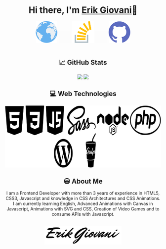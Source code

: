 <div align="center">
  <h1>Hi there, I'm <a href="https://erikgiovani.github.io/">Erik Giovani</a>👋</h1> 	   
</div>

<div align="center">
<a target="_blank" href="https://erikgiovani.github.io"><img height="70" alt="Web Site" src="https://raw.githubusercontent.com/ErikGIovani/ErikGIovani/main/images/globe.png"></a>
<img height="40" src="https://raw.githubusercontent.com/ErikGIovani/ErikGIovani/main/images/blank.png">
<a target="_blank" href="https://es.stackoverflow.com/users/168217/erik-giovani"><img height="70" alt="Stack Overflow" src="https://raw.githubusercontent.com/ErikGIovani/ErikGIovani/main/images/overflowing.png"></a>
<img height="40" src="https://raw.githubusercontent.com/ErikGIovani/ErikGIovani/main/images/blank.png">
<a target="_blank" href="https://github.com/ErikGIovani"><img height="70" alt="Github" src="https://raw.githubusercontent.com/ErikGIovani/ErikGIovani/main/images/github.png"></a>
</div>

<br/>

<div align="center">
<h2>📈 GitHub Stats</h2>
</div>

<div align="center">
<a> <img  src="https://github-readme-stats.vercel.app/api?username=ErikGIovani&show_icons=true&hide=stars"/></a>
<a> <img  src="https://github-readme-stats.vercel.app/api/top-langs/?username=ErikGIovani&layout=compact"/></a>
</div>

<div align="center">
<h2>💻 Web Technologies </h2>
</div>

<div align="center">
<a> <img height="200" src="https://raw.githubusercontent.com/ErikGIovani/ErikGIovani/main/images/web-tech.png"/></a>
</div>

<div align="center">
<h2>😃 About Me </h2>
</div>

<div align="center">
<p>I am a Frontend Developer with more than 3 years of experience in HTML5, CSS3, Javascript and knowledge in CSS Architectures and CSS Animations. I am currently learning English, Advanced Animations with Canvas in Javascript, Animations with SVG and CSS, Creation of Video Games and to consume APIs with Javascript.</p>
</div>

## 

<div align="center">
<a href="https://erikgiovani.github.io"><img height="60" alt="Erik Giovani" src="https://raw.githubusercontent.com/ErikGIovani/ErikGIovani/main/images/logo.png"></a>
</div>





<!--
**ErikGIovani/ErikGIovani** is a ✨ _special_ ✨ repository because its `README.md` (this file) appears on your GitHub profile.

Here are some ideas to get you started:

- 🔭 I’m currently working on ...
- 🌱 I’m currently learning ...
- 👯 I’m looking to collaborate on ...
- 🤔 I’m looking for help with ...
- 💬 Ask me about ...
- 📫 How to reach me: ...
- 😄 Pronouns: ...
- ⚡ Fun fact: ...
-->

